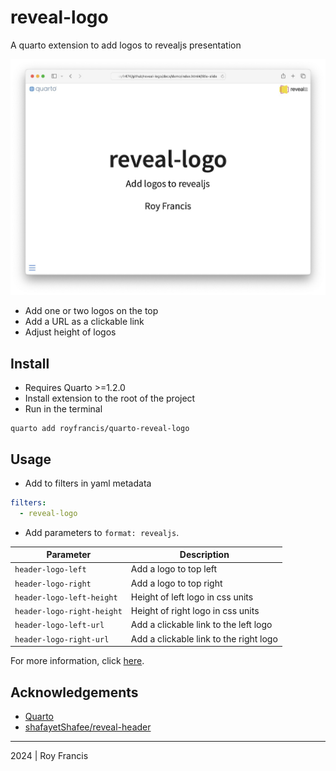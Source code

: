 # reveal-logo

A quarto extension to add logos to revealjs presentation

![](preview.jpg)

- Add one or two logos on the top
- Add a URL as a clickable link
- Adjust height of logos

## Install

- Requires Quarto >=1.2.0
- Install extension to the root of the project 
- Run in the terminal

```
quarto add royfrancis/quarto-reveal-logo
```

## Usage

- Add to filters in yaml metadata

```yaml
filters:
  - reveal-logo
```

- Add parameters to `format: revealjs`.

|Parameter|Description|
|---|---|
|`header-logo-left`|Add a logo to top left|
|`header-logo-right`|Add a logo to top right|
|`header-logo-left-height`|Height of left logo in css units|
|`header-logo-right-height`|Height of right logo in css units|
|`header-logo-left-url`|Add a clickable link to the left logo|
|`header-logo-right-url`|Add a clickable link to the right logo|

For more information, click [here](https://royfrancis.github.io/quarto-reveal-logo).

## Acknowledgements

- [Quarto](https://quarto.org)
- [shafayetShafee/reveal-header](https://github.com/shafayetShafee/reveal-header)

---

2024 | Roy Francis
